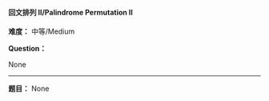 #### 回文排列 II/Palindrome Permutation II
**难度：** 中等/Medium

**Question：** 

None

------

**题目：** 
None
